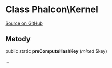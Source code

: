 # Class **Phalcon\\Kernel**

<a href="https://github.com/phalcon/cphalcon/blob/master/phalcon/kernel.zep" class="btn btn-default btn-sm">Source on GitHub</a>

## Metody

public static **preComputeHashKey** (*mixed* $key)

...